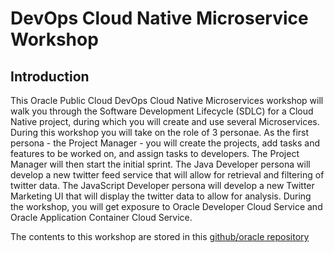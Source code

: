 # DevOps Cloud Native Microservice Workshop #

## Introduction ##

This Oracle Public Cloud DevOps Cloud Native Microservices workshop will walk you through the Software Development Lifecycle (SDLC) for a Cloud Native project, during which you will create and use several Microservices. During this workshop you will take on the role of 3 personae. As the first persona - the Project Manager - you will create the projects, add tasks and features to be worked on, and assign tasks to developers. The Project Manager will then start the initial sprint. The Java Developer persona will develop a new twitter feed service that will allow for retrieval and filtering of twitter data. The JavaScript Developer persona will develop a new Twitter Marketing UI that will display the twitter data to allow for analysis. During the workshop, you will get exposure to Oracle Developer Cloud Service and Oracle Application Container Cloud Service.

The contents to this workshop are stored in this [github/oracle repository](https://github.com/oracle/cloud-native-devops-workshop/tree/master/microservices)